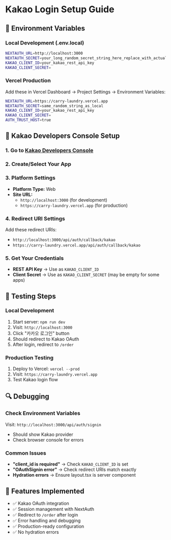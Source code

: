 # Kakao Login Setup Guide

## 🔧 Environment Variables

### Local Development (.env.local)
```bash
NEXTAUTH_URL=http://localhost:3000
NEXTAUTH_SECRET=your_long_random_secret_string_here_replace_with_actual_secret
KAKAO_CLIENT_ID=your_kakao_rest_api_key
KAKAO_CLIENT_SECRET=
```

### Vercel Production
Add these in Vercel Dashboard → Project Settings → Environment Variables:

```bash
NEXTAUTH_URL=https://carry-laundry.vercel.app
NEXTAUTH_SECRET=same_random_string_as_local
KAKAO_CLIENT_ID=your_kakao_rest_api_key
KAKAO_CLIENT_SECRET=
AUTH_TRUST_HOST=true
```

## 🎨 Kakao Developers Console Setup

### 1. Go to [Kakao Developers Console](https://developers.kakao.com/)

### 2. Create/Select Your App

### 3. Platform Settings
- **Platform Type:** Web
- **Site URL:** 
  - `http://localhost:3000` (for development)
  - `https://carry-laundry.vercel.app` (for production)

### 4. Redirect URI Settings
Add these redirect URIs:
- `http://localhost:3000/api/auth/callback/kakao`
- `https://carry-laundry.vercel.app/api/auth/callback/kakao`

### 5. Get Your Credentials
- **REST API Key** → Use as `KAKAO_CLIENT_ID`
- **Client Secret** → Use as `KAKAO_CLIENT_SECRET` (may be empty for some apps)

## 🧪 Testing Steps

### Local Development
1. Start server: `npm run dev`
2. Visit: `http://localhost:3000`
3. Click "카카오 로그인" button
4. Should redirect to Kakao OAuth
5. After login, redirect to `/order`

### Production Testing
1. Deploy to Vercel: `vercel --prod`
2. Visit: `https://carry-laundry.vercel.app`
3. Test Kakao login flow

## 🔍 Debugging

### Check Environment Variables
Visit: `http://localhost:3000/api/auth/signin`
- Should show Kakao provider
- Check browser console for errors

### Common Issues
- **"client_id is required"** → Check `KAKAO_CLIENT_ID` is set
- **"OAuthSignin error"** → Check redirect URIs match exactly
- **Hydration errors** → Ensure layout.tsx is server component

## 📱 Features Implemented

- ✅ Kakao OAuth integration
- ✅ Session management with NextAuth
- ✅ Redirect to `/order` after login
- ✅ Error handling and debugging
- ✅ Production-ready configuration
- ✅ No hydration errors



